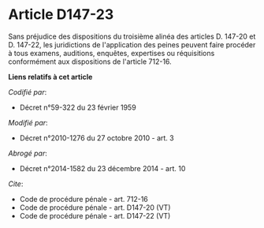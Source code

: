# Article D147-23

Sans préjudice des dispositions du troisième alinéa des articles D. 147-20 et D. 147-22, les juridictions de l'application
des peines peuvent faire procéder à tous examens, auditions, enquêtes, expertises ou réquisitions conformément aux
dispositions de l'article 712-16.

**Liens relatifs à cet article**

_Codifié par_:

  - Décret n°59-322 du 23 février 1959

_Modifié par_:

  - Décret n°2010-1276 du 27 octobre 2010 - art. 3

_Abrogé par_:

  - Décret n°2014-1582 du 23 décembre 2014 - art. 10

_Cite_:

  - Code de procédure pénale - art. 712-16
  - Code de procédure pénale - art. D147-20 (VT)
  - Code de procédure pénale - art. D147-22 (VT)
